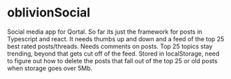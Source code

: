 # oblivionSocial



Social media app for Qortal. So far its just the framework for posts in Typescript and react. It needs thumbs up and down and a feed of the top 25 best rated posts/threads. Needs comments on posts. Top 25 topics stay trending, beyond that gets cut off of the feed. Stored in localStorage, need to figure out how to delete the posts that fall out of the top 25 or old posts when storage goes over 5Mb.
